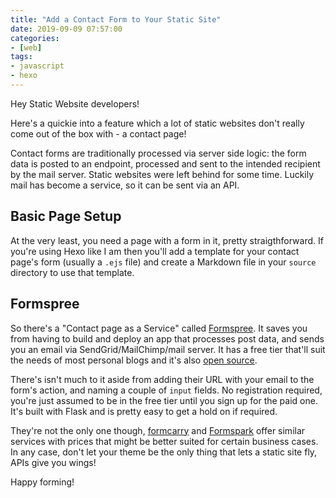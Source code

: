 ```yaml
---
title: "Add a Contact Form to Your Static Site"
date: 2019-09-09 07:57:00
categories:
- [web]
tags:
- javascript
- hexo
---
```


Hey Static Website developers!

Here's a quickie into a feature which a lot of static websites don't really come out of the box with \- a contact page!

Contact forms are traditionally processed via server side logic: the form data is posted to an endpoint, processed and sent to the intended recipient by the mail server. Static websites were left behind for some time. Luckily mail has become a service, so it can be sent via an API.

## Basic Page Setup

At the very least, you need a page with a form in it, pretty straigthforward. If you're using Hexo like I am then you'll add a template for your contact page's form \(usually a `.ejs` file\) and create a Markdown file in your `source` directory to use that template.

## Formspree

So there's a "Contact page as a Service" called <a href="https://formspree.io" target="_blank" rel="nofollow noopener noreferrer">Formspree</a>. It saves you from having to build and deploy an app that processes post data, and sends you an email via SendGrid/MailChimp/mail server. It has a free tier that'll suit the needs of most personal blogs and it's also <a href="https://github.com/formspree/formspree" target="_blank" rel="nofollow noopener noreferrer">open source</a>.

There's isn't much to it aside from adding their URL with your email to the form's action, and naming a couple of `input` fields. No registration required, you're just assumed to be in the free tier until you sign up for the paid one. It's built with Flask and is pretty easy to get a hold on if required.

They're not the only one though, <a href="https://formcarry.com" target="_blank" rel="nofollow noopener noreferrer">formcarry</a> and <a href="https://formspark.io" target="_blank" rel="nofollow noopener noreferrer">Formspark</a> offer similar services with prices that might be better suited for certain business cases. In any case, don't let your theme be the only thing that lets a static site fly, APIs give you wings!

Happy forming!
